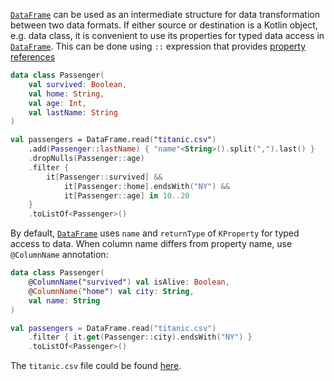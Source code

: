 [//]: # (title: KProperties API)

<!---IMPORT org.jetbrains.kotlinx.dataframe.samples.api.ApiLevels-->

[`DataFrame`](DataFrame.md) can be used as an intermediate structure for data transformation between two data formats. 
If either source or destination is a Kotlin object, e.g. data class, it is convenient to use its properties 
for typed data access in [`DataFrame`](DataFrame.md).
This can be done using `::` expression that provides [property references](https://kotlinlang.org/api/latest/jvm/stdlib/kotlin.reflect/-k-property/)

<!---FUN kproperties1-->

```kotlin
data class Passenger(
    val survived: Boolean,
    val home: String,
    val age: Int,
    val lastName: String
)

val passengers = DataFrame.read("titanic.csv")
    .add(Passenger::lastName) { "name"<String>().split(",").last() }
    .dropNulls(Passenger::age)
    .filter {
        it[Passenger::survived] &&
            it[Passenger::home].endsWith("NY") &&
            it[Passenger::age] in 10..20
    }
    .toListOf<Passenger>()
```

<!---END-->

By default, [`DataFrame`](DataFrame.md) uses `name` and `returnType` of `KProperty` for typed access to data. 
When column name differs from property name, use `@ColumnName` annotation:  

<!---FUN kproperties2-->

```kotlin
data class Passenger(
    @ColumnName("survived") val isAlive: Boolean,
    @ColumnName("home") val city: String,
    val name: String
)

val passengers = DataFrame.read("titanic.csv")
    .filter { it.get(Passenger::city).endsWith("NY") }
    .toListOf<Passenger>()
```

<!---END-->

The `titanic.csv` file could be found [here](https://github.com/Kotlin/dataframe/blob/master/data/titanic.csv).
